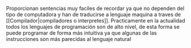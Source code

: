 Proporcionan sentencias muy faciles de recordar ya que no dependen del tipo de computadora y han de traducirse a lenguaje maquina a traves de [[Compilador|compiladores o interpretes]].  Practicamente en la actualidad todos los lenguajes de programación son de alto nivel, de esta forma se puede programar de forma más intuitiva ya que algunas de las instrucciones son más parecidas al lenguaje natural